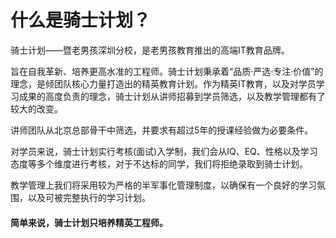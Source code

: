 # 什么是骑士计划？

骑士计划——暨老男孩深圳分校，是老男孩教育推出的高端IT教育品牌。

旨在自我革新、培养更高水准的工程师。骑士计划秉承着“品质·严选·专注·价值”的理念，是倾团队核心力量打造出的精英教育计划。作为精英IT教育，以及对学员学习成果的高度负责的理念，骑士计划从讲师招募到学员筛选，以及教学管理都有了较大的改变。

讲师团队从北京总部骨干中筛选，并要求有超过5年的授课经验做为必要条件。

对学员来说，骑士计划实行考核\(面试\)入学制，我们会从IQ、EQ、性格以及学习态度等多个维度进行考核，对于不达标的同学，我们将拒绝录取到骑士计划。

教学管理上我们将采用较为严格的半军事化管理制度，以确保有一个良好的学习氛围，以及可被完整执行的学习计划。

#### 简单来说，骑士计划只培养精英工程师。

